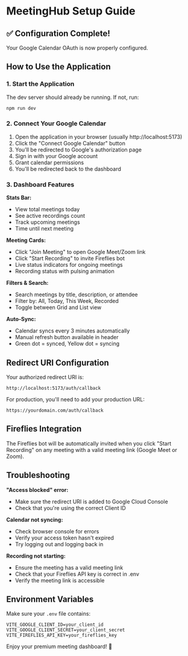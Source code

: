 # MeetingHub Setup Guide

## ✅ Configuration Complete!

Your Google Calendar OAuth is now properly configured.

## How to Use the Application

### 1. Start the Application
The dev server should already be running. If not, run:
```bash
npm run dev
```

### 2. Connect Your Google Calendar
1. Open the application in your browser (usually http://localhost:5173)
2. Click the "Connect Google Calendar" button
3. You'll be redirected to Google's authorization page
4. Sign in with your Google account
5. Grant calendar permissions
6. You'll be redirected back to the dashboard

### 3. Dashboard Features

**Stats Bar:**
- View total meetings today
- See active recordings count
- Track upcoming meetings
- Time until next meeting

**Meeting Cards:**
- Click "Join Meeting" to open Google Meet/Zoom link
- Click "Start Recording" to invite Fireflies bot
- Live status indicators for ongoing meetings
- Recording status with pulsing animation

**Filters & Search:**
- Search meetings by title, description, or attendee
- Filter by: All, Today, This Week, Recorded
- Toggle between Grid and List view

**Auto-Sync:**
- Calendar syncs every 3 minutes automatically
- Manual refresh button available in header
- Green dot = synced, Yellow dot = syncing

## Redirect URI Configuration

Your authorized redirect URI is:
```
http://localhost:5173/auth/callback
```

For production, you'll need to add your production URL:
```
https://yourdomain.com/auth/callback
```

## Fireflies Integration

The Fireflies bot will be automatically invited when you click "Start Recording" on any meeting with a valid meeting link (Google Meet or Zoom).

## Troubleshooting

**"Access blocked" error:**
- Make sure the redirect URI is added to Google Cloud Console
- Check that you're using the correct Client ID

**Calendar not syncing:**
- Check browser console for errors
- Verify your access token hasn't expired
- Try logging out and logging back in

**Recording not starting:**
- Ensure the meeting has a valid meeting link
- Check that your Fireflies API key is correct in .env
- Verify the meeting link is accessible

## Environment Variables

Make sure your `.env` file contains:
```
VITE_GOOGLE_CLIENT_ID=your_client_id
VITE_GOOGLE_CLIENT_SECRET=your_client_secret
VITE_FIREFLIES_API_KEY=your_fireflies_key
```

Enjoy your premium meeting dashboard! 🎉
